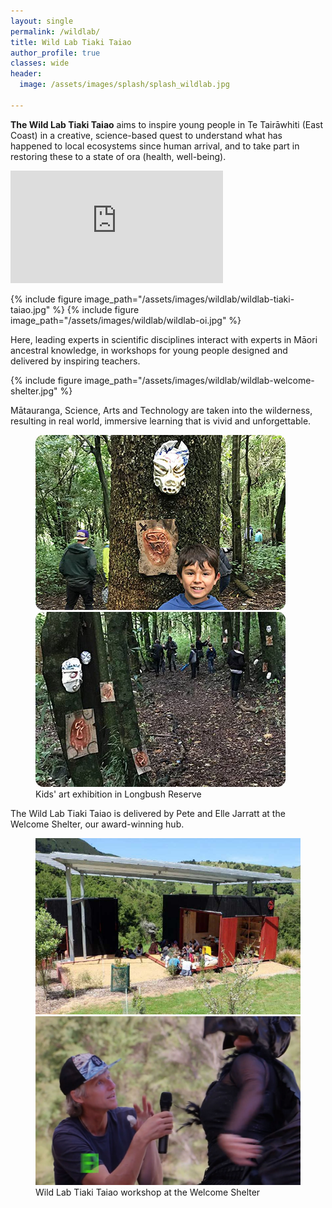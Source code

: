 ```yaml
---
layout: single
permalink: /wildlab/
title: Wild Lab Tiaki Taiao
author_profile: true
classes: wide
header:
  image: /assets/images/splash/splash_wildlab.jpg

---
```


**The Wild Lab Tiaki Taiao** aims to inspire young people in Te Tairāwhiti (East Coast) in a creative, science-based quest to understand what has happened to local ecosystems since human arrival, and to take part in restoring these to a state of ora (health, well-being).

<iframe src="https://www.facebook.com/plugins/page.php?href=https%3A%2F%2Fwww.facebook.com%2Fwildlabcommunity%2F&tabs&width=340&height=180&small_header=false&adapt_container_width=true&hide_cover=false&show_facepile=true&appId" width="340" height="180" style="border:none;overflow:hidden" scrolling="no" frameborder="0" allowTransparency="true" allow="encrypted-media"></iframe>

{% include figure image_path="/assets/images/wildlab/wildlab-tiaki-taiao.jpg" %}
{% include figure image_path="/assets/images/wildlab/wildlab-oi.jpg" %}

Here, leading experts in scientific disciplines interact with experts in Māori ancestral knowledge, in workshops for young people designed and delivered by inspiring teachers.

{% include figure image_path="/assets/images/wildlab/wildlab-welcome-shelter.jpg" %}

Mātauranga, Science, Arts and Technology are taken into the wilderness, resulting in real world, immersive learning that is vivid and unforgettable. 

<figure class="half">
    <a href="/assets/images/news/kids-art-01.jpg"><img src="/assets/images/news/kids-art-01.jpg"></a>
    <a href="/assets/images/news/kids-art-02.jpg"><img src="/assets/images/news/kids-art-02.jpg"></a>
    <figcaption>Kids' art exhibition in Longbush Reserve</figcaption>
</figure>

The Wild Lab Tiaki Taiao is delivered by Pete and Elle Jarratt at the Welcome Shelter, our award-winning hub.

<figure class="half">
    <a href="/assets/images/news/wild-lab-workshop.jpg"><img src="/assets/images/news/wild-lab-workshop.jpg"></a>
    <a href="/assets/images/news/wild-lab-intro.jpg"><img src="/assets/images/news/wild-lab-intro.jpg"></a>
    <figcaption>Wild Lab Tiaki Taiao workshop at the Welcome Shelter</figcaption>
</figure>

